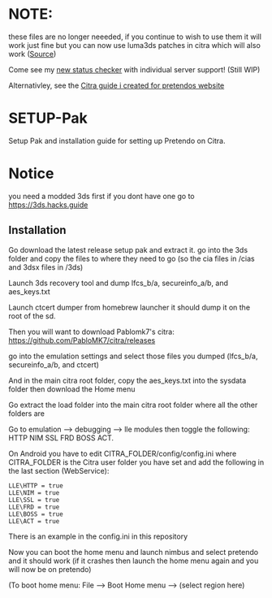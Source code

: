 # NOTE:
these files are no longer neeeded, if you continue to wish to use them it will work just fine but you can now use luma3ds patches in citra which will also work ([Source](https://github.com/PabloMK7/citra/commit/b1e5485058f2eb711afc9548c41ff19e0690e04f))

Come see my [new status checker](https://erew70.github.io/pretendo-status-3ds/) with individual server support! (Still WIP) 

Alternativley, see the [Citra guide i created for pretendos website](https://github.com/erew70/website/blob/dev/docs/en_US/install/citra.md)







# SETUP-Pak

Setup Pak and installation guide for setting up Pretendo on Citra.


# Notice
you need a modded 3ds first if you dont have one go to https://3ds.hacks.guide


## Installation

Go download the latest release setup pak and extract it. go into the 3ds folder and copy the files to where they need to go (so the cia files in /cias and 3dsx files in /3ds)

Launch 3ds recovery tool and dump lfcs_b/a, secureinfo_a/b, and aes_keys.txt

Launch ctcert dumper from homebrew launcher it should dump it on the root of the sd.

Then you will want to download Pablomk7's citra: https://github.com/PabloMK7/citra/releases

go into the emulation settings and select those files you dumped (lfcs_b/a, secureinfo_a/b, and ctcert)

And in the main citra root folder, copy the aes_keys.txt into the sysdata folder then download the Home menu

Go extract the load folder into the main citra root folder where all the other folders are

Go to emulation --> debugging --> lle modules then toggle the following: HTTP    NIM     SSL    FRD    BOSS    ACT.

On Android you have to edit CITRA_FOLDER/config/config.ini
where CITRA_FOLDER is the Citra user folder you have set and add the following in the last section (WebService):
```
LLE\HTTP = true
LLE\NIM = true
LLE\SSL = true
LLE\FRD = true
LLE\BOSS = true
LLE\ACT = true
```
There is an example in the config.ini in this repository

Now you can boot the home menu and launch nimbus and select pretendo and it should work (if it crashes then launch the home menu again and you will now be on pretendo)

(To boot home menu: File --> Boot Home menu --> (select region here)

